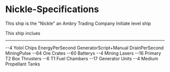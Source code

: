 # Nickle-Specifications
This ship is the "Nickle" an Ambry Trading Company Initiate level ship

This ship inclues 
______________________
--4 Yolol Chips
    EnergyPerSecond
    GeneratorScript+Manual
    DrainPerSecond
    MiningPulse
--64 Ore Crates
--60 Batterys
--4 Mining Lasers
--16 Primary T2 Box Thrusters
--6 T1 Fuel Chambers
--17 Generator Units
--4 Medium Propellant Tanks

